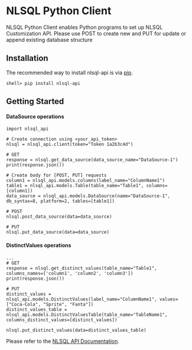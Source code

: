 NLSQL Python Client
======================
NLSQL Python Client enables Python programs to set up NLSQL Customization API.
Please use POST to create new and PUT for update or append existing database structure

Installation
------------

The recommended way to install nlsql-api is via [pip](https://pip.pypa.io/).


    shell> pip install nlsql-api

Getting Started
---------------
#### DataSource operations

    import nlsql_api

    # Create connection using <your_api_token>
    nlsql = nlsql_api.client(token="Token 1a2b3c4d")

    # GET
    response = nlsql.get_data_source(data_source_name="DataSource-1")
    print(response.json())

    # Create body for [POST, PUT] requests
    column1 = nlsql_api.models.columns(label_name="ColumnName1")
    table1 = nlsql_api.models.Table(table_name="Table1", columns=[column1])
    data_source = nlsql_api.models.DataSource(name="DataSource-1", db_syntax=8, platform=2, tables=[table1])
    
    # POST
    nlsql.post_data_source(data=data_source)

    # PUT
    nlsql.put_data_source(data=data_source)


#### DistinctValues operations
    ...
    # GET
    response = nlsql.get_distinct_values(table_name="Table1", columns_names=['column1', 'column2', 'column3'])
    print(response.json())

    # PUT
    distinct_values = nlsql_api.models.DistinctValues(label_name="ColumnName1", values=["Coca-Cola", "Sprite", "Fanta"])
    distinct_values_table = nlsql_api.models.DistinctValuesTable(table_name="TableName1", columns_distinct_values=[distinct_values])

    nlsql.put_distinct_values(data=distinct_values_table)


Please refer to the [NLSQL API Documentation](https://www.nlsql.com/documentation).

